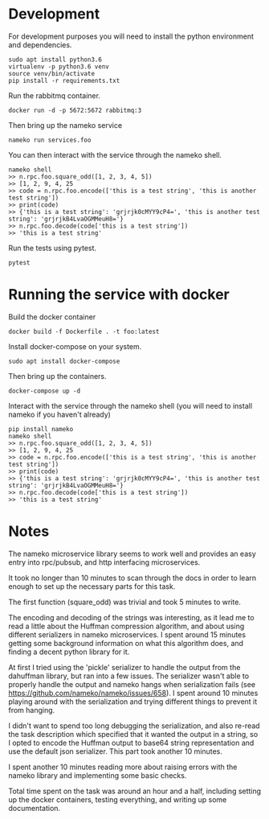 # Development

For development purposes you will need to install the python environment and dependencies.

    sudo apt install python3.6
    virtualenv -p python3.6 venv
    source venv/bin/activate
    pip install -r requirements.txt

Run the rabbitmq container.

    docker run -d -p 5672:5672 rabbitmq:3

Then bring up the nameko service

    nameko run services.foo

You can then interact with the service through the nameko shell.

    nameko shell
    >> n.rpc.foo.square_odd([1, 2, 3, 4, 5])
    >> [1, 2, 9, 4, 25
    >> code = n.rpc.foo.encode(['this is a test string', 'this is another test string'])
    >> print(code)
    >> {'this is a test string': 'grjrjk0cMYY9cP4=', 'this is another test string': 'grjrjkB4LvaOGMMeuH8='}
    >> n.rpc.foo.decode(code['this is a test string'])
    >> 'this is a test string'

Run the tests using pytest.

    pytest

# Running the service with docker

Build the docker container

    docker build -f Dockerfile . -t foo:latest

Install docker-compose on your system.

    sudo apt install docker-compose

Then bring up the containers.

    docker-compose up -d

Interact with the service through the nameko shell (you will need to install nameko if you haven't already)

    pip install nameko
    nameko shell
    >> n.rpc.foo.square_odd([1, 2, 3, 4, 5])
    >> [1, 2, 9, 4, 25
    >> code = n.rpc.foo.encode(['this is a test string', 'this is another test string'])
    >> print(code)
    >> {'this is a test string': 'grjrjk0cMYY9cP4=', 'this is another test string': 'grjrjkB4LvaOGMMeuH8='}
    >> n.rpc.foo.decode(code['this is a test string'])
    >> 'this is a test string'

# Notes

The nameko microservice library seems to work well and provides an easy entry into rpc/pubsub, and http interfacing microservices.

It took no longer than 10 minutes to scan through the docs in order to learn enough to set up the necessary parts for this task.

The first function (square_odd) was trivial and took 5 minutes to write.

The encoding and decoding of the strings was interesting, as it lead me to read a little about the Huffman compression algorithm, and about using different serializers in nameko microservices. I spent around 15 minutes getting some background information on what this algorithm does, and finding a decent python library for it.

At first I tried using the 'pickle' serializer to handle the output from the dahuffman library, but ran into a few issues. The serializer wasn't able to properly handle the output and nameko hangs when serialization fails (see https://github.com/nameko/nameko/issues/658). I spent around 10 minutes playing around with the serialization and trying different things to prevent it from hanging.

I didn't want to spend too long debugging the serialization, and also re-read the task description which specified that it wanted the output in a string, so I opted to encode the Huffman output to base64 string representation and use the default json serializer. This part took another 10 minutes.

I spent another 10 minutes reading more about raising errors with the nameko library and implementing some basic checks.

Total time spent on the task was around an hour and a half, including setting up the docker containers, testing everything, and writing up some documentation.
